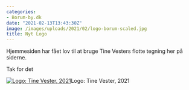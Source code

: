 ```yaml
---
categories:
- Borum-by.dk
date: "2021-02-13T13:43:30Z"
image: /images/uploads/2021/02/logo-borum-scaled.jpg
title: Nyt Logo
---
```


Hjemmesiden har fået lov til at bruge Tine Vesters flotte tegning her på siderne.

Tak for det

[![Logo: Tine Vester, 2021](/images/uploads/2021/02/logo-borum-683x1024.jpg)](/images/uploads/2021/02/logo-borum-scaled.jpg)Logo: Tine Vester, 2021